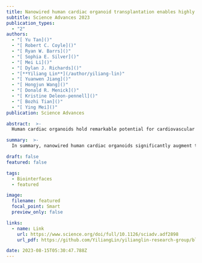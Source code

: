 ```yaml
---
title: Nanowired human cardiac organoid transplantation enables highly efficient and effective recovery of infarcted hearts
subtitle: Science Advances 2023
publication_types:
  - "2"
authors:
  - "[ Yu Tan]()"
  - "[ Robert C. Coyle]()"
  - "[ Ryan W. Barrs]()"
  - "[ Sophia E. Silver]()"
  - "[ Mei Li]()"
  - "[ Dylan J. Richards]()"
  - "[**Yiliang Lin**](/author/yiliang-lin)"
  - "[ Yuanwen Jiang]()"
  - "[ Hongjun Wang]()"
  - "[ Donald R. Menick]()"
  - "[ Kristine Deleon-pennell]()"
  - "[ Bozhi Tian]()"
  - "[ Ying Mei]()"
publication: Science Advances

abstract:  >-
  Human cardiac organoids hold remarkable potential for cardiovascular disease modeling and human pluripotent stem cell–derived cardiomyocyte (hPSC-CM) transplantation. Here, we show cardiac organoids engineered with electrically conductive silicon nanowires (e-SiNWs) significantly enhance the therapeutic efficacy of hPSC-CMs to treat infarcted hearts. We first demonstrated the biocompatibility of e-SiNWs and their capacity to improve cardiac microtissue engraftment in healthy rat myocardium. Nanowired human cardiac organoids were then engineered with hPSC-CMs, nonmyocyte supporting cells, and e-SiNWs. Nonmyocyte supporting cells promoted greater ischemia tolerance of cardiac organoids, and e-SiNWs significantly improved electrical pacing capacity. After transplantation into ischemia/reperfusion–injured rat hearts, nanowired cardiac organoids significantly improved contractile development of engrafted hPSC-CMs, induced potent cardiac functional recovery, and reduced maladaptive left ventricular remodeling. Compared to contemporary studies with an identical injury model, greater functional recovery was achieved with a 20-fold lower dose of hPSC-CMs, revealing therapeutic synergy between conductive nanomaterials and human cardiac organoids for efficient heart repair.

summary:  >-
  In summary, nanowired human cardiac organoids significantly augment the therapeutic potential of hPSC-CMs for heart repair. While cardiac organoids have been used for cardiac tissue engineering applications, this study reveals e-SiNWs as a class of biocompatible, conductive nanomaterials that facilitate contractile and noncontractile benefits in hPSC-CM transplantation. Given the emerging clinical applications of hPSC-CMs to treat infarcted hearts, these results have direct translational impacts for conductive nanomaterials in cardiac cell therapy and implications in other conductive tissues (e.g., skeletal muscle and neuronal tissues).

draft: false
featured: false

tags:
  - Biointerfaces
  - featured

image:
  filename: featured
  focal_point: Smart
  preview_only: false

links:
  - name: Link
    url: https://www.science.org/doi/full/10.1126/sciadv.adf2898
    url_pdf: https://github.com/YiliangLin/yilianglin-research-group/blob/main/assets/media/Tan%20et%20al.%20-%202023%20-%20Nanowired%20human%20cardiac%20organoid%20transplantation%20e.pdf?raw=true

date: 2023-08-15T05:30:47.788Z
---
```

